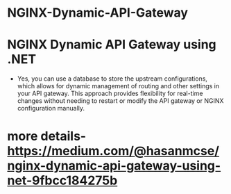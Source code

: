 ﻿# NGINX-Dynamic-API-Gateway
 # NGINX Dynamic API Gateway using .NET
 - Yes, you can use a database to store the upstream configurations, which allows for dynamic management of routing and other settings in your API gateway. This approach provides flexibility for real-time changes without needing to restart or modify the API gateway or NGINX configuration manually.

# more details- https://medium.com/@hasanmcse/nginx-dynamic-api-gateway-using-net-9fbcc184275b
